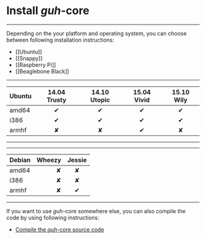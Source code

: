 # Install *guh*-core
--------------------------------------------

Depending on the your platform and operating system, you can choose between following installation instructions:

* [[Ubuntu]]
* [[Snappy]]
* [[Raspberry Pi]]
* [[Beaglebone Black]]

--------------------------------------------------------------------------
| Ubuntu     | 14.04 Trusty | 14.10 Utopic | 15.04 Vivid  | 15.10 Wily   |
|:-----------|:------------:|:------------:|:------------:|:------------:|
| amd64      |       ✔      |       ✔      |       ✔      |       ✔      |
| i386       |       ✔      |       ✔      |       ✔      |       ✔      |
| armhf      |       ✘      |       ✘      |       ✔      |       ✘      |
--------------------------------------------------------------------------

--------------------------------------------
| Debian     |    Wheezy    |    Jessie    |
|:-----------|-------------:|:------------:|
| amd64      |       ✘      |       ✘      |
| i386       |       ✘      |       ✘      |
| armhf      |       ✘      |       ✔      |
--------------------------------------------

If you want to use *guh*-core somewhere else, you can also compile the code by using following instructions:

* [Compile the *guh*-core source code](https://github.com/guh/guh/wiki/Compile-guh)
